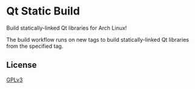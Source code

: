 # Qt Static Build

Build statically-linked Qt libraries for Arch Linux!

The build workflow runs on new tags to build statically-linked Qt libraries from the specified tag.

## License

[GPLv3](LICENSE)
